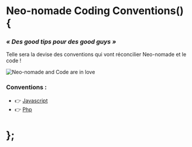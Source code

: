 # Neo-nomade Coding Conventions() {

### _« Des good tips pour des good guys »_

  Telle sera la devise des conventions qui vont réconcilier Neo-nomade et le code !

  ![Neo-nomade and Code are in love](https://image.noelshack.com/fichiers/2017/07/1487260246-neo-nomadeandcodeinlove.jpg)

### Conventions :
  - :point_right: [Javascript](javascript/)
  - :point_right: [Php](php/)

# };
